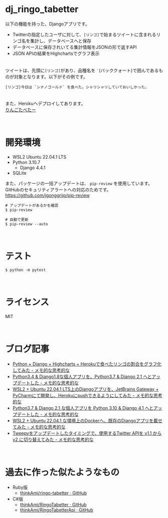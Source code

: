 # dj_ringo_tabetter


以下の機能を持った、Djangoアプリです。

- Twitterの指定したユーザに対して、`[リンゴ]`で始まるツイートに含まれるリンゴ名を集計し、データベースへと保存
- データベースに保存されいてる集計情報をJSONの形で返すAPI
- JSON APIの結果をHighchartsでグラフ表示

　  
ツイートは、先頭に`[リンゴ]`があり、品種名を `` ` ``(バッククォート)で囲んであるものが対象となります。以下がその例です。

```
[リンゴ]今日は `シナノゴールド` を食べた。シャリシャリしていておいしかった。
```

　  
また、Herokuへデプロイしてあります。  
[りんごたべたー](http://ringo-tabetter.herokuapp.com/hc/total)

　
# 開発環境
- WSL2 Ubuntu 22.04.1 LTS
- Python 3.10.7
  - Django 4.4.1
- SQLite

また、パッケージの一括アップデートは、 `pip-review` を使用しています。GitHubのセキュリティアラートへの対応のためです。  
https://github.com/jgonggrijp/pip-review

```
# アップデートがあるかを確認
$ pip-review

# 自動で更新
$ pip-review --auto
```

　  

# テスト

```
$ python -m pytest
```

　  
# ライセンス
MIT

　  
# ブログ記事
- [Python + Django + Highcharts + Herokuで食べたリンゴの割合をグラフ化してみた - メモ的な思考的な](http://thinkami.hatenablog.com/entry/2015/08/26/055717)
- [Python3.4 & Django1.8な個人アプリを、Python3.7 & Django 2.1 へとアップデートした - メモ的な思考的な](https://thinkami.hatenablog.com/entry/2019/02/15/003051)
- [WSL2 + Ubuntu 22.04.1 LTS上のDjangoアプリを、JetBrains Gateway + PyCharmにて開発し、Herokuにpushできるようにしてみた - メモ的な思考的な](https://thinkami.hatenablog.com/entry/2022/09/11/220335)
- [Python3.7 & Django 2.1 な個人アプリを Python 3.10 & Django 4.1 へとアップデートした - メモ的な思考的な](https://thinkami.hatenablog.com/entry/2022/09/14/215942)
- [WSL2 + Ubuntu 22.04.1 な環境上のDockerへ、既存のDjangoアプリを載せてみた - メモ的な思考的な](https://thinkami.hatenablog.com/entry/2022/09/19/205521)
- [Tweepyをアップデートしたタイミングで、使用するTwitter APIを v1.1 から v2 に切り替えてみた - メモ的な思考的な](https://thinkami.hatenablog.com/entry/2022/09/24/121753)

　
# 過去に作った似たようなもの

- Ruby版
   - [thinkAmi/ringo-tabetter · GitHub](https://github.com/thinkAmi/ringo-tabetter)
- C#版
   - [thinkAmi/RingoTabetter · GitHub](https://github.com/thinkAmi/RingoTabetter)
   - [thinkAmi/RingoTabetterApi · GitHub](https://github.com/thinkAmi/RingoTabetterApi)
